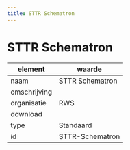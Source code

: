 ```yaml
---
title: STTR Schematron
---
```


# STTR Schematron

|element|waarde|
|-----|------|
| naam  |STTR Schematron|
| omschrijving  ||
| organisatie  |RWS|
| download  | [](<>)|
| type  |Standaard|
| id  |STTR-Schematron|

